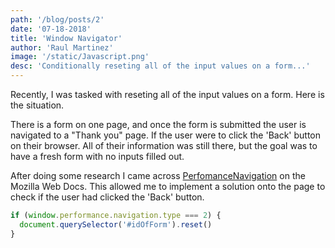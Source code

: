 ```yaml
---
path: '/blog/posts/2'
date: '07-18-2018'
title: 'Window Navigator'
author: 'Raul Martinez'
image: '/static/Javascript.png'
desc: 'Conditionally reseting all of the input values on a form...'
---
```


Recently, I was tasked with reseting all of the input values on a form. Here is the situation.

There is a form on one page, and once the form is submitted the user is navigated to a "Thank you" page. If the user were to click the 'Back' button on their browser. All of their information was still there, but the goal was to have a fresh form with no inputs filled out.

After doing some research I came across [PerfomanceNavigation](https://developer.mozilla.org/en-US/docs/Web/API/PerformanceNavigation) on the Mozilla Web Docs. This allowed me to implement a solution onto the page to check if the user had clicked the 'Back' button.

```javascript
if (window.performance.navigation.type === 2) {
  document.querySelector('#idOfForm').reset()
}
```
